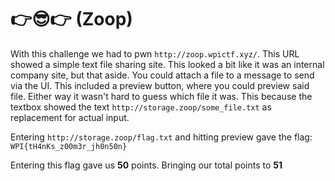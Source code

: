 # 👉😎👉 (Zoop)

With this challenge we had to pwn `http://zoop.wpictf.xyz/`. This URL showed a simple text file sharing site.
This looked a bit like it was an internal company site, but that aside. You could attach a file to a message to send via the UI.
This included a preview button, where you could preview said file. Either way it wasn't hard to guess which file it was.
This because the textbox showed the text `http://storage.zoop/some_file.txt` as replacement for actual input.

Entering `http://storage.zoop/flag.txt` and hitting preview gave the flag: `WPI{tH4nKs_z00m3r_jh0n50n}`


Entering this flag gave us **50** points. Bringing our total points to **51**
